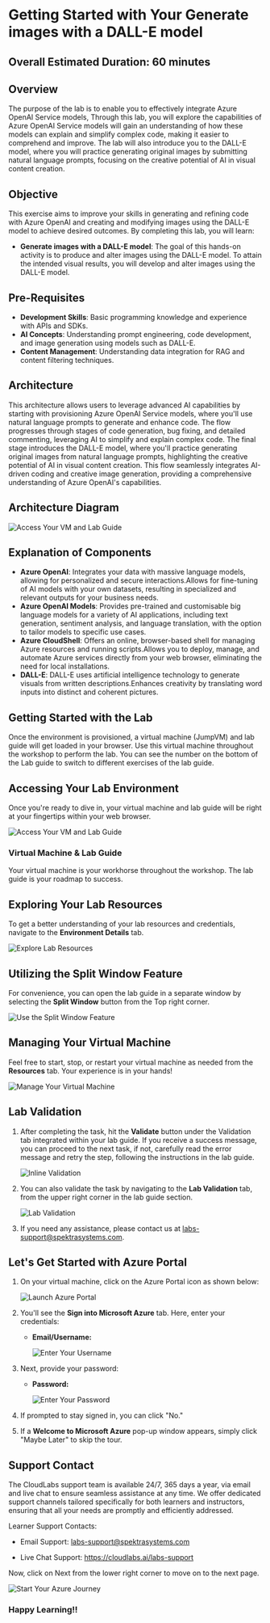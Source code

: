 # Getting Started with Your Generate images with a DALL-E model

## Overall Estimated Duration: 60 minutes

## Overview

The purpose of the lab is to enable you to effectively integrate Azure OpenAI Service models, Through this lab, you will explore the capabilities of Azure OpenAI Service models  will gain an understanding of how these models can explain and simplify complex code, making it easier to comprehend and improve. The lab will also introduce you to the DALL-E model, where you will practice generating original images by submitting natural language prompts, focusing on the creative potential of AI in visual content creation.

## Objective 
This exercise aims to improve your skills in generating and refining code with Azure OpenAI and creating and modifying images using the DALL-E model to achieve desired outcomes. By completing this lab, you will learn:

- **Generate images with a DALL-E model**: The goal of this hands-on activity is to produce and alter images using the DALL-E model. To attain the intended visual results, you will develop and alter images using the DALL-E model.

## Pre-Requisites

- **Development Skills**: Basic programming knowledge and experience with APIs and SDKs.
- **AI Concepts**: Understanding prompt engineering, code development, and image generation using models such as DALL-E.
- **Content Management**: Understanding data integration for RAG and content filtering techniques.

## Architecture

This architecture allows users to leverage advanced AI capabilities by starting with provisioning Azure OpenAI Service models, where you'll use natural language prompts to generate and enhance code. The flow progresses through stages of code generation, bug fixing, and detailed commenting, leveraging AI to simplify and explain complex code. The final stage introduces the DALL-E model, where you'll practice generating original images from natural language prompts, highlighting the creative potential of AI in visual content creation. This flow seamlessly integrates AI-driven coding and creative image generation, providing a comprehensive understanding of Azure OpenAI's capabilities.

## Architecture Diagram

![Access Your VM and Lab Guide](./media/28-08-2024(3).png)

## Explanation of Components

- **Azure OpenAI**: Integrates your data with massive language models, allowing for personalized and secure interactions.Allows for fine-tuning of AI models with your own datasets, resulting in specialized and relevant outputs for your business needs.
- **Azure OpenAI Models**: Provides pre-trained and customisable big language models for a variety of AI applications, including text generation, sentiment analysis, and language translation, with the option to tailor models to specific use cases.
- **Azure CloudShell**: Offers an online, browser-based shell for managing Azure resources and running scripts.Allows you to deploy, manage, and automate Azure services directly from your web browser, eliminating the need for local installations.
- **DALL-E**: DALL-E uses artificial intelligence technology to generate visuals from written descriptions.Enhances creativity by translating word inputs into distinct and coherent pictures.

## Getting Started with the Lab

Once the environment is provisioned, a virtual machine (JumpVM) and lab guide will get loaded in your browser. Use this virtual machine throughout the workshop to perform the lab. You can see the number on the bottom of the Lab guide to switch to different exercises of the lab guide.
 
## Accessing Your Lab Environment
 
Once you're ready to dive in, your virtual machine and lab guide will be right at your fingertips within your web browser.
 
![Access Your VM and Lab Guide](./media/labguide-1.png)

### Virtual Machine & Lab Guide
 
Your virtual machine is your workhorse throughout the workshop. The lab guide is your roadmap to success.
 
## Exploring Your Lab Resources
 
To get a better understanding of your lab resources and credentials, navigate to the **Environment Details** tab.
 
![Explore Lab Resources](./media/env-1.png)
 
## Utilizing the Split Window Feature
 
For convenience, you can open the lab guide in a separate window by selecting the **Split Window** button from the Top right corner.
 
![Use the Split Window Feature](./media/spl.png)
 
## Managing Your Virtual Machine
 
Feel free to start, stop, or restart your virtual machine as needed from the **Resources** tab. Your experience is in your hands!
 
![Manage Your Virtual Machine](./media/res.png)

## Lab Validation

1. After completing the task, hit the **Validate** button under the Validation tab integrated within your lab guide. If you receive a success message, you can proceed to the next task, if not, carefully read the error message and retry the step, following the instructions in the lab guide.

   ![Inline Validation](./media/inline-validation.png)

1. You can also validate the task by navigating to the **Lab Validation** tab, from the upper right corner in the lab guide section.

   ![Lab Validation](./media/lab-validation.png)

1. If you need any assistance, please contact us at labs-support@spektrasystems.com.

## Let's Get Started with Azure Portal
 
1. On your virtual machine, click on the Azure Portal icon as shown below:
 
   ![Launch Azure Portal](./media/sc900-image(1).png)
 
2. You'll see the **Sign into Microsoft Azure** tab. Here, enter your credentials:
 
   - **Email/Username:** <inject key="AzureAdUserEmail"></inject>
 
       ![Enter Your Username](./media/sc900-image-1.png)
 
3. Next, provide your password:
 
   - **Password:** <inject key="AzureAdUserPassword"></inject>
 
       ![Enter Your Password](./media/sc900-image-2.png)
 
4. If prompted to stay signed in, you can click "No."
 
5. If a **Welcome to Microsoft Azure** pop-up window appears, simply click "Maybe Later" to skip the tour.
 
## Support Contact

The CloudLabs support team is available 24/7, 365 days a year, via email and live chat to ensure seamless assistance at any time. We offer dedicated support channels tailored specifically for both learners and instructors, ensuring that all your needs are promptly and efficiently addressed.

Learner Support Contacts:

- Email Support: labs-support@spektrasystems.com

- Live Chat Support: https://cloudlabs.ai/labs-support

Now, click on Next from the lower right corner to move on to the next page.

![Start Your Azure Journey](./media/sc900-image(3).png)

### Happy Learning!!
